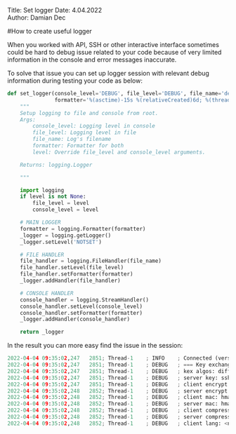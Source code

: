 Title: Set logger 
Date: 4.04.2022  
Author: Damian Dec

#How to create useful logger

When you worked with API, SSH or other interactive interface sometimes could be hard to debug issue related to your 
code because of very limited information in the console and error messages inaccurate.

To solve that issue you can set up logger session with relevant debug information during testing your code as below:
```python
def set_logger(console_level='DEBUG', file_level='DEBUG', file_name='debug.log',
               formatter='%(asctime)-15s %(relativeCreated)6d; %(threadName)-12s; %(levelname)-8s; %(message)s', level=None):
    """
    Setup logging to file and console from root.
    Args:
        console_level: Logging level in console
        file_level: Logging level in file
        file_name: Log's filename
        formatter: Formatter for both
        level: Override file_level and console_level arguments.

    Returns: logging.Logger

    """

    import logging
    if level is not None:
        file_level = level
        console_level = level

    # MAIN LOGGER
    formatter = logging.Formatter(formatter)
    _logger = logging.getLogger()
    _logger.setLevel('NOTSET')

    # FILE HANDLER
    file_handler = logging.FileHandler(file_name)
    file_handler.setLevel(file_level)
    file_handler.setFormatter(formatter)
    _logger.addHandler(file_handler)

    # CONSOLE HANDLER
    console_handler = logging.StreamHandler()
    console_handler.setLevel(console_level)
    console_handler.setFormatter(formatter)
    _logger.addHandler(console_handler)

    return _logger
```

In the result you can more easy find the issue in the session:
```python
2022-04-04 09:35:02,247   2851; Thread-1    ; INFO    ; Connected (version 2.0, client Cisco-1.25)
2022-04-04 09:35:02,247   2851; Thread-1    ; DEBUG   ; === Key exchange possibilities ===
2022-04-04 09:35:02,247   2851; Thread-1    ; DEBUG   ; kex algos: diffie-hellman-group1-sha1
2022-04-04 09:35:02,247   2851; Thread-1    ; DEBUG   ; server key: ssh-rsa
2022-04-04 09:35:02,247   2851; Thread-1    ; DEBUG   ; client encrypt: aes128-cbc, 3des-cbc, aes192-cbc, aes256-cbc
2022-04-04 09:35:02,248   2852; Thread-1    ; DEBUG   ; server encrypt: aes128-cbc, 3des-cbc, aes192-cbc, aes256-cbc
2022-04-04 09:35:02,248   2852; Thread-1    ; DEBUG   ; client mac: hmac-sha1, hmac-sha1-96, hmac-md5, hmac-md5-96
2022-04-04 09:35:02,248   2852; Thread-1    ; DEBUG   ; server mac: hmac-sha1, hmac-sha1-96, hmac-md5, hmac-md5-96
2022-04-04 09:35:02,248   2852; Thread-1    ; DEBUG   ; client compress: none
2022-04-04 09:35:02,248   2852; Thread-1    ; DEBUG   ; server compress: none
2022-04-04 09:35:02,248   2852; Thread-1    ; DEBUG   ; client lang: <none>
```